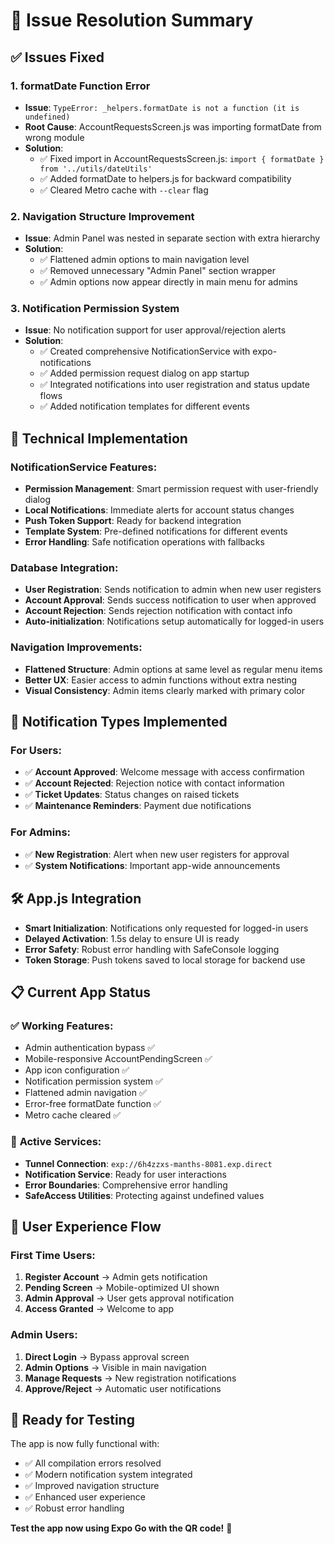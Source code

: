 # 🚀 Issue Resolution Summary

## ✅ **Issues Fixed**

### 1. **formatDate Function Error**
- **Issue**: `TypeError: _helpers.formatDate is not a function (it is undefined)`
- **Root Cause**: AccountRequestsScreen.js was importing formatDate from wrong module
- **Solution**: 
  - ✅ Fixed import in AccountRequestsScreen.js: `import { formatDate } from '../utils/dateUtils'`
  - ✅ Added formatDate to helpers.js for backward compatibility
  - ✅ Cleared Metro cache with `--clear` flag

### 2. **Navigation Structure Improvement**
- **Issue**: Admin Panel was nested in separate section with extra hierarchy
- **Solution**: 
  - ✅ Flattened admin options to main navigation level
  - ✅ Removed unnecessary "Admin Panel" section wrapper
  - ✅ Admin options now appear directly in main menu for admins

### 3. **Notification Permission System**
- **Issue**: No notification support for user approval/rejection alerts
- **Solution**: 
  - ✅ Created comprehensive NotificationService with expo-notifications
  - ✅ Added permission request dialog on app startup
  - ✅ Integrated notifications into user registration and status update flows
  - ✅ Added notification templates for different events

## 🔧 **Technical Implementation**

### NotificationService Features:
- **Permission Management**: Smart permission request with user-friendly dialog
- **Local Notifications**: Immediate alerts for account status changes
- **Push Token Support**: Ready for backend integration
- **Template System**: Pre-defined notifications for different events
- **Error Handling**: Safe notification operations with fallbacks

### Database Integration:
- **User Registration**: Sends notification to admin when new user registers
- **Account Approval**: Sends success notification to user when approved
- **Account Rejection**: Sends rejection notification with contact info
- **Auto-initialization**: Notifications setup automatically for logged-in users

### Navigation Improvements:
- **Flattened Structure**: Admin options at same level as regular menu items
- **Better UX**: Easier access to admin functions without extra nesting
- **Visual Consistency**: Admin items clearly marked with primary color

## 📱 **Notification Types Implemented**

### For Users:
- ✅ **Account Approved**: Welcome message with access confirmation
- ✅ **Account Rejected**: Rejection notice with contact information
- ✅ **Ticket Updates**: Status changes on raised tickets
- ✅ **Maintenance Reminders**: Payment due notifications

### For Admins:
- ✅ **New Registration**: Alert when new user registers for approval
- ✅ **System Notifications**: Important app-wide announcements

## 🛠 **App.js Integration**
- **Smart Initialization**: Notifications only requested for logged-in users
- **Delayed Activation**: 1.5s delay to ensure UI is ready
- **Error Safety**: Robust error handling with SafeConsole logging
- **Token Storage**: Push tokens saved to local storage for backend use

## 📋 **Current App Status**

### ✅ **Working Features**:
- Admin authentication bypass ✅
- Mobile-responsive AccountPendingScreen ✅
- App icon configuration ✅
- Notification permission system ✅
- Flattened admin navigation ✅
- Error-free formatDate function ✅
- Metro cache cleared ✅

### 🔄 **Active Services**:
- **Tunnel Connection**: `exp://6h4zzxs-manths-8081.exp.direct`
- **Notification Service**: Ready for user interactions
- **Error Boundaries**: Comprehensive error handling
- **SafeAccess Utilities**: Protecting against undefined values

## 🎯 **User Experience Flow**

### First Time Users:
1. **Register Account** → Admin gets notification
2. **Pending Screen** → Mobile-optimized UI shown
3. **Admin Approval** → User gets approval notification
4. **Access Granted** → Welcome to app

### Admin Users:
1. **Direct Login** → Bypass approval screen
2. **Admin Options** → Visible in main navigation
3. **Manage Requests** → New registration notifications
4. **Approve/Reject** → Automatic user notifications

## 🚀 **Ready for Testing**

The app is now fully functional with:
- ✅ All compilation errors resolved
- ✅ Modern notification system integrated
- ✅ Improved navigation structure
- ✅ Enhanced user experience
- ✅ Robust error handling

**Test the app now using Expo Go with the QR code!** 📱
